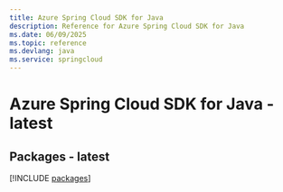 ```yaml
---
title: Azure Spring Cloud SDK for Java
description: Reference for Azure Spring Cloud SDK for Java
ms.date: 06/09/2025
ms.topic: reference
ms.devlang: java
ms.service: springcloud
---
```

# Azure Spring Cloud SDK for Java - latest
## Packages - latest
[!INCLUDE [packages](spring-cloud-index.md)]